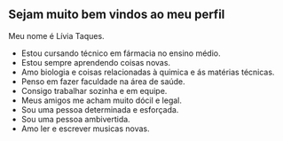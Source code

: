 ## Sejam muito bem vindos ao meu perfil

Meu nome é Lívia Taques.

- Estou cursando técnico em fármacia no ensino médio.
- Estou sempre aprendendo coisas novas.
- Amo biologia e coisas relacionadas à quimica e ás matérias técnicas.
- Penso em fazer faculdade na área de saúde.
- Consigo trabalhar sozinha e em equipe.
- Meus amigos me acham muito dócil e legal.
- Sou uma pessoa determinada e esforçada.
- Sou uma pessoa ambivertida.
- Amo ler e escrever musicas novas.
